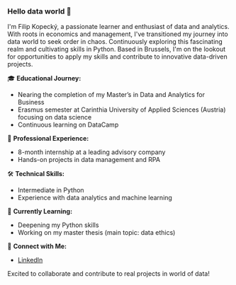 ### Hello data world 👋

I'm Filip Kopecký, a passionate learner and enthusiast of data and analytics. With roots in economics and management, I've transitioned my journey into data world to seek order in chaos. Continuously exploring this fascinating realm and cultivating skills in Python. Based in Brussels, I'm on the lookout for opportunities to apply my skills and contribute to innovative data-driven projects.

🎓 **Educational Journey:**
   - Nearing the completion of my Master’s in Data and Analytics for Business
   - Erasmus semester at Carinthia University of Applied Sciences (Austria) focusing on data science
   - Continuous learning on DataCamp

💼 **Professional Experience:**
   - 8-month internship at a leading advisory company
   - Hands-on projects in data management and RPA

🛠 **Technical Skills:**
   - Intermediate in Python
   - Experience with data analytics and machine learning

🌱 **Currently Learning:**
   - Deepening my Python skills
   - Working on my master thesis (main topic: data ethics)

🔗 **Connect with Me:**
   - [LinkedIn]([your-linkedin-profile-link](https://www.linkedin.com/in/filip-kopecky/))

Excited to collaborate and contribute to real projects in world of data!

<!--
**FilipKopecky/FilipKopecky** is a ✨ _special_ ✨ repository because its `README.md` (this file) appears on your GitHub profile.

Here are some ideas to get you started:

- 🔭 I’m currently working on ...
- 🌱 I’m currently learning ...
- 👯 I’m looking to collaborate on ...
- 🤔 I’m looking for help with ...
- 💬 Ask me about ...
- 📫 How to reach me: ...
- 😄 Pronouns: ...
- ⚡ Fun fact: ...
-->
